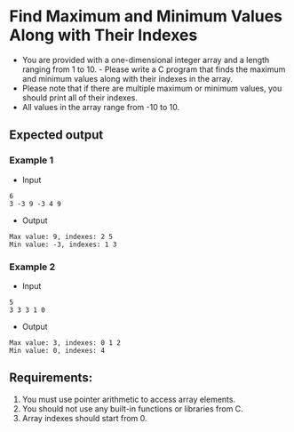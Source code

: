 # Find Maximum and Minimum Values Along with Their Indexes
- You are provided with a one-dimensional integer array and a length ranging from 1 to 10. - Please write a C program that finds the maximum and minimum values along with their indexes in the array.
- Please note that if there are multiple maximum or minimum values, you should print all of their indexes.
- All values in the array range from -10 to 10.
## Expected output
### Example 1
- Input
```
6
3 -3 9 -3 4 9
```
- Output
```
Max value: 9, indexes: 2 5
Min value: -3, indexes: 1 3
```
### Example 2
- Input
```
5
3 3 3 1 0
```
- Output
```
Max value: 3, indexes: 0 1 2
Min value: 0, indexes: 4
```

## Requirements:
1. You must use pointer arithmetic to access array elements.
2. You should not use any built-in functions or libraries from C.
3. Array indexes should start from 0.